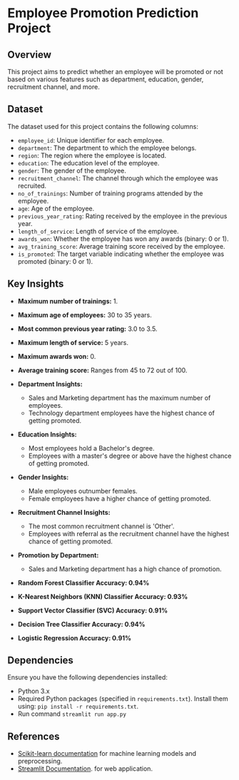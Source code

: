 # Employee Promotion Prediction Project

## Overview

This project aims to predict whether an employee will be promoted or not based on various features such as department, education, gender, recruitment channel, and more. 

## Dataset

The dataset used for this project contains the following columns:

- `employee_id`: Unique identifier for each employee.
- `department`: The department to which the employee belongs.
- `region`: The region where the employee is located.
- `education`: The education level of the employee.
- `gender`: The gender of the employee.
- `recruitment_channel`: The channel through which the employee was recruited.
- `no_of_trainings`: Number of training programs attended by the employee.
- `age`: Age of the employee.
- `previous_year_rating`: Rating received by the employee in the previous year.
- `length_of_service`: Length of service of the employee.
- `awards_won`: Whether the employee has won any awards (binary: 0 or 1).
- `avg_training_score`: Average training score received by the employee.
- `is_promoted`: The target variable indicating whether the employee was promoted (binary: 0 or 1).

## Key Insights

- **Maximum number of trainings:** 1.
- **Maximum age of employees:** 30 to 35 years.
- **Most common previous year rating:** 3.0 to 3.5.
- **Maximum length of service:** 5 years.
- **Maximum awards won:** 0.
- **Average training score:** Ranges from 45 to 72 out of 100.

- **Department Insights:**
  - Sales and Marketing department has the maximum number of employees.
  - Technology department employees have the highest chance of getting promoted.

- **Education Insights:**
  - Most employees hold a Bachelor's degree.
  - Employees with a master's degree or above have the highest chance of getting promoted.

- **Gender Insights:**
  - Male employees outnumber females.
  - Female employees have a higher chance of getting promoted.

- **Recruitment Channel Insights:**
  - The most common recruitment channel is 'Other'.
  - Employees with referral as the recruitment channel have the highest chance of getting promoted.

- **Promotion by Department:**
  - Sales and Marketing department has a high chance of promotion.

- **Random Forest Classifier Accuracy: 0.94%**
- **K-Nearest Neighbors (KNN) Classifier Accuracy: 0.93%**
- **Support Vector Classifier (SVC) Accuracy: 0.91%**
- **Decision Tree Classifier Accuracy: 0.94%**
- **Logistic Regression Accuracy: 0.91%**

## Dependencies

Ensure you have the following dependencies installed:

- Python 3.x
- Required Python packages (specified in `requirements.txt`). Install them using: `pip install -r requirements.txt`.
- Run command ```streamlit run app.py```

## References

- [Scikit-learn documentation](https://scikit-learn.org/stable/documentation.html) for machine learning models and preprocessing.
- [Streamlit Documentation](https://docs.streamlit.io/). for web application.
